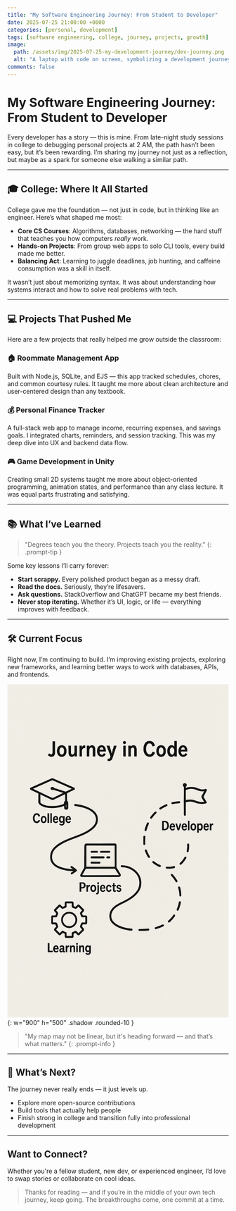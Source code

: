 ```yaml
---
title: "My Software Engineering Journey: From Student to Developer"
date: 2025-07-25 21:00:00 +0000
categories: [personal, development]
tags: [software engineering, college, journey, projects, growth]
image:
  path: /assets/img/2025-07-25-my-development-journey/dev-journey.png
  alt: "A laptop with code on screen, symbolizing a development journey"
comments: false
---
```


# My Software Engineering Journey: From Student to Developer

Every developer has a story — this is mine. From late-night study sessions in college to debugging personal projects at 2 AM, the path hasn’t been easy, but it’s been rewarding. I’m sharing my journey not just as a reflection, but maybe as a spark for someone else walking a similar path.

---

## 🎓 College: Where It All Started

College gave me the foundation — not just in code, but in thinking like an engineer. Here’s what shaped me most:

- **Core CS Courses**: Algorithms, databases, networking — the hard stuff that teaches you how computers *really* work.
- **Hands-on Projects**: From group web apps to solo CLI tools, every build made me better.
- **Balancing Act**: Learning to juggle deadlines, job hunting, and caffeine consumption was a skill in itself.

It wasn’t just about memorizing syntax. It was about understanding how systems interact and how to solve real problems with tech.

---

## 💻 Projects That Pushed Me

Here are a few projects that really helped me grow outside the classroom:

### 🏠 Roommate Management App
Built with Node.js, SQLite, and EJS — this app tracked schedules, chores, and common courtesy rules. It taught me more about clean architecture and user-centered design than any textbook.

### 💰 Personal Finance Tracker
A full-stack web app to manage income, recurring expenses, and savings goals. I integrated charts, reminders, and session tracking. This was my deep dive into UX and backend data flow.

### 🎮 Game Development in Unity
Creating small 2D systems taught me more about object-oriented programming, animation states, and performance than any class lecture. It was equal parts frustrating and satisfying.

---

## 📚 What I’ve Learned

> "Degrees teach you the theory. Projects teach you the reality."
{: .prompt-tip }

Some key lessons I’ll carry forever:
- **Start scrappy.** Every polished product began as a messy draft.
- **Read the docs.** Seriously, they’re lifesavers.
- **Ask questions.** StackOverflow and ChatGPT became my best friends.
- **Never stop iterating.** Whether it’s UI, logic, or life — everything improves with feedback.

---

## 🛠️ Current Focus

Right now, I’m continuing to build. I’m improving existing projects, exploring new frameworks, and learning better ways to work with databases, APIs, and frontends.

![Journey in Code](/assets/img/2025-07-25-my-development-journey/dev-map.png){: w="900" h="500" .shadow .rounded-10 }

> "My map may not be linear, but it's heading forward — and that’s what matters."
{: .prompt-info }

---

## 🔮 What’s Next?

The journey never really ends — it just levels up.

- Explore more open-source contributions
- Build tools that actually help people
- Finish strong in college and transition fully into professional development

---

## Want to Connect?

Whether you're a fellow student, new dev, or experienced engineer, I’d love to swap stories or collaborate on cool ideas.

> Thanks for reading — and if you’re in the middle of your own tech journey, keep going. The breakthroughs come, one commit at a time.
